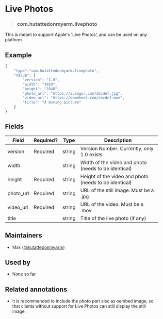 <!-- give your raw item a title -->
# Live Photos

<!-- specify the "type" for your raw item -->
> ### com.hutattedonmyarm.livephoto

<!-- provide a description of what your raw item represents -->
This is meant to support Apple's 'Live Photos', and can be used on any platform.

<!-- provide at least one example of what your raw might look like in the wild -->
## Example

~~~ js
{
    "type":"com.hutattedonmyarm.livephoto",
    "value": {
        "version": "1.0",
        "width": "1959",
        "height": "2048",
        "photo_url": "https://i.imgur.com/abcdef.jpg",
        "video_url": "https://somehost.com/abcdef.mov",
        "title": "A moving picture"
    }
}
~~~

<!-- provide a complete description of the fields in the "value" object for your raw item -->
## Fields

| Field         | Required? | Type   | Description                                                    |
| -----         | --------- | ----   | -----------                                                    |
| version       | Required  | string | Version Number. Currently, only 1.0 exists                     |
| width         |           | string | Width of the video and photo (needs to be identical)           |
| height        | Required  | string | Height of the video and photo (needs to be identical)          |
| photo_url     | Required  | string | URL of the still image. Must be a .jpg                         |
| video_url     | Required  | string | URL of the video. Must be a .mov                               |
| title         |           | string | Title of the live photo (if any)                               |

<!-- provide a way to contact you -->
## Maintainers
* Max ([@hutattedonmyarm](https://pnut.io/@hutattedonmyarm))

<!-- provide references to compatible apps / service -->
## Used by
* None so far

<!-- provide references to related annotations -->
## Related annotations
* It is recommended to include the photo part also as oembed image, so that clients without support for Live Photos can still display the still image.
